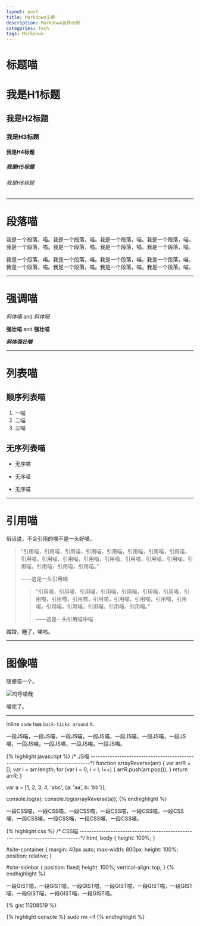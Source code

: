 ```yaml
---
layout: post
title: Markdown示例
description: Markdown各种示例
categories: Tech
tags: Markdown
---
```

# 标题喵

# 我是H1标题

## 我是H2标题

### 我是H3标题

#### 我是H4标题

##### 我是H5标题

###### 我是H6标题

---

# 段落喵

我是一个段落，喵。我是一个段落，喵。我是一个段落，喵。我是一个段落，喵。我是一个段落，喵。我是一个段落，喵。我是一个段落，喵。我是一个段落，喵。

我是一个段落，喵。我是一个段落，喵。我是一个段落，喵。我是一个段落，喵。我是一个段落，喵。我是一个段落，喵。我是一个段落，喵。我是一个段落，喵。

---

# 强调喵

*斜体喵* and _斜体喵_

**强壮喵** and __强壮喵__

**_斜体强壮喵_**

---

# 列表喵

## 顺序列表喵

1. 一喵
2. 二喵
3. 三喵

## 无序列表喵

* 无序喵
- 无序喵
+ 无序喵

---

# 引用喵

俗话说，不会引用的喵不是一头好喵。

> “引用喵，引用喵，引用喵，引用喵，引用喵，引用喵，引用喵，引用喵，引用喵，引用喵，引用喵，引用喵，引用喵，引用喵，引用喵，引用喵，引用喵，引用喵，引用喵，引用喵。”
>
> ——这是一头引用喵
> > “引用喵，引用喵，引用喵，引用喵，引用喵，引用喵，引用喵，引用喵，引用喵，引用喵，引用喵，引用喵，引用喵，引用喵，引用喵，引用喵，引用喵，引用喵，引用喵，引用喵。”
> >
> > ——这是一头引用喵中喵

蹭蹭，睡了，喵呜。

---

# 图像喵

随便喵一个。

![呜呼喵哉](http://ww4.sinaimg.cn/mw690/547806e8gw1dxs9hi12yyj.jpg "呜呼喵哉")

喵完了。

---

Inline `code` has `back-ticks around` it.

一段JS喵，一段JS喵，一段JS喵，一段JS喵，一段JS喵，一段JS喵，一段JS喵，一段JS喵，一段JS喵，一段JS喵，一段JS喵。

{% highlight javascript %}
/* JS喵
------------------------------------------------------------------------------*/
function arrayReverse(arr) {
  var arrR = [];
  var l = arr.length;
  for (var i = 0; i < l; i++) {
    arrR.push(arr.pop());
  }
  return arrR;
}

var a = [1, 2, 3, 4, 'abc', {a: 'aa', b: 'bb'}];

console.log(a);
console.log(arrayReverse(a));
{% endhighlight %}

一段CSS喵，一段CSS喵，一段CSS喵，一段CSS喵，一段CSS喵，一段CSS喵，一段CSS喵，一段CSS喵，一段CSS喵，一段CSS喵。

{% highlight css %}
/* CSS喵
------------------------------------------------------------------------------*/
html, body {
  height: 100%;
}

#site-container {
  margin: 40px auto;
  max-width: 800px;
  height: 100%;
  position: relative;
}

#site-sidebar {
  position: fixed;
  height: 100%;
  vertical-align: top;
}
{% endhighlight %}

一段GIST喵，一段GIST喵，一段GIST喵，一段GIST喵，一段GIST喵，一段GIST喵，一段GIST喵，一段GIST喵，一段GIST喵。

{% gist 11208519 %}

{% highlight console %}
sudo rm -rf
{% endhighlight %}